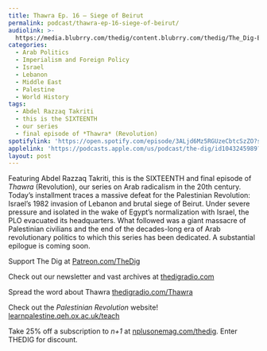 ```yaml
---
title: Thawra Ep. 16 – Siege of Beirut
permalink: podcast/thawra-ep-16-siege-of-beirut/
audiolink: >-
  https://media.blubrry.com/thedig/content.blubrry.com/thedig/The_Dig-EP_452-Takriti.mp3
categories:
  - Arab Politics
  - Imperialism and Foreign Policy
  - Israel
  - Lebanon
  - Middle East
  - Palestine
  - World History
tags:
  - Abdel Razzaq Takriti
  - this is the SIXTEENTH
  - our series
  - final episode of *Thawra* (Revolution)
spotifylink: 'https://open.spotify.com/episode/3ALjd6Mz5RGUzeCbtcSzZO?si=153f975604c44110'
applelink: 'https://podcasts.apple.com/us/podcast/the-dig/id1043245989?i=1000663857433'
layout: post
---
```


Featuring Abdel Razzaq Takriti, this is the SIXTEENTH and final episode of *Thawra* (Revolution), our series on Arab radicalism in the 20th century. Today’s installment traces a massive defeat for the Palestinian Revolution: Israel’s 1982 invasion of Lebanon and brutal siege of Beirut. Under severe pressure and isolated in the wake of Egypt’s normalization with Israel, the PLO evacuated its headquarters. What followed was a giant massacre of Palestinian civilians and the end of the decades-long era of Arab revolutionary politics to which this series has been dedicated. A substantial epilogue is coming soon.

Support The Dig at [Patreon.com/TheDig](http://patreon.com/TheDig)

Check out our newsletter and vast archives at [thedigradio.com](http://thedigradio.com)

Spread the word about Thawra [thedigradio.com/Thawra](http://thedigradio.com/Thawra)

Check out the *Palestinian Revolution* website! [learnpalestine.qeh.ox.ac.uk/teach](http://learnpalestine.qeh.ox.ac.uk/teach)

Take 25% off a subscription to *n+1* at [nplusonemag.com/thedig](http://nplusonemag.com/thedig). Enter THEDIG for discount.
